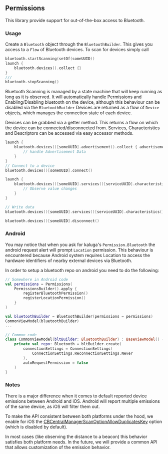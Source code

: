 ## Permissions

This library provide support for out-of-the-box access to Bluetooth.


### Usage
Create a `Bluetooth` object through the `BluetoothBuilder`. This gives you access to a `Flow` of Bluetooth devices. To scan for devices simply call

```kotlin
bluetooth.startScanning(setOf(someUUID))
launch {
    bluetooth.devices().collect {}
}
///
bluetooth.stopScanning()
```
Bluetooth Scanning is managed by a state machine that will keep running as long as it is observed. It will automatically handle Permissions and Enabling/Disabling bluetooth on the device, although this behaviour can be disabled via the `BluetoothBuilder`
Devices are returned as a flow of `Device` objects, which manages the connection state of each device.

Devices can be grabbed via a getter method. This returns a flow on which the device can be connected/disconnected from. Services, Characteristics and Descriptors can be accessed via easy accessor methods.

```kotlin
launch {
    bluetooth.devices()[someUUID].advertisement().collect { advertisementData ->
        // handle Advertisement Data
    }   
}
// Connect to a device
bluetooth.devices()[someUUID].connect()

launch {
    bluetooth.devices()[someUUID].services()[serviceUUID].characteristics()[characteristicUUID].descriptors()[descriptorUUID].value().collect {
        // Observe value changes
    }
}

// Write data
bluetooth.devices()[someUUID].services()[serviceUUID].characteristics()[characteristicUUID].first().writeValue(newValue)

bluetooth.devices()[someUUID].disconnect()
```

### Android
You may notice that when you ask for kaluga's `Permission.Bluetooth` the android request alert will prompt `Location` permission. This behaviour is encountered because Android system requires Location to access the hardware identifiers of nearby external devices via Bluetooth.

In order to setup a bluetooth repo on android you need to do the following:
```kotlin
// Somewhere in Android code
val permissions = Permissions(
    PermissionsBuilder().apply {
        registerBluetoothPermission()
        registerLocationPermission()
    }
)

val bluetoothBuilder = BluetoothBuilder(permissions = permissions)
CommonViewModel(bluetoothBuilder)
...

// Common code
class CommonViewModel(bltBuilder: BluetoothBuilder) : BaseViewModel() {
    private val repo: Bluetooth = bltBuilder.create(
        connectionSettings = ConnectionSettings(
            ConnectionSettings.ReconnectionSettings.Never
        ),
        autoRequestPermission = false
    )
} 
```

### Notes
There is a major difference when it comes to default reported device emissions between Android and iOS. Android will report multiple emissions of the same device, as iOS will filter them out.

To make the API consistent between both platforms under the hood, we enable for iOS the [CBCentralManagerScanOptionAllowDuplicatesKey](https://developer.apple.com/documentation/corebluetooth/cbcentralmanagerscanoptionallowduplicateskey) option (which is disabled by default).

In most cases (like observing the distance to a beacon) this behavior satisfies both platform needs. In the future, we will provide a common API that allows customization of the emission behavior.
